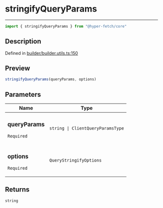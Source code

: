 

# stringifyQueryParams

<div class="api-docs__separator" data-reactroot="">

---

</div><div class="api-docs__import" data-reactroot="">

```ts
import { stringifyQueryParams } from "@hyper-fetch/core"
```

</div><div class="api-docs__section">

## Description

</div><div class="api-docs__description"><span class="api-docs__do-not-parse">



</span></div><p class="api-docs__definition">

Defined in [builder/builder.utils.ts:150](https://github.com/BetterTyped/hyper-fetch/blob/a5ae46b5/packages/core/src/builder/builder.utils.ts#L150)

</p><div class="api-docs__section">

## Preview

</div><div class="api-docs__preview fn">

```ts
stringifyQueryParams(queryParams, options)
```

</div><div class="api-docs__section">

## Parameters

</div><div class="api-docs__parameters"><table><thead><tr><th>Name</th><th>Type</th></tr></thead><tbody><tr param-data="queryParams"><td class="api-docs__param-name required">

### queryParams 

`Required`

</td><td class="api-docs__param-type">

`string | ClientQueryParamsType`

</td></tr><tr param-data="options"><td class="api-docs__param-name required">

### options 

`Required`

</td><td class="api-docs__param-type">

`QueryStringifyOptions`

</td></tr></tbody></table></div><div class="api-docs__section">

## Returns

</div><div class="api-docs__returns">

```ts
string
```

</div>